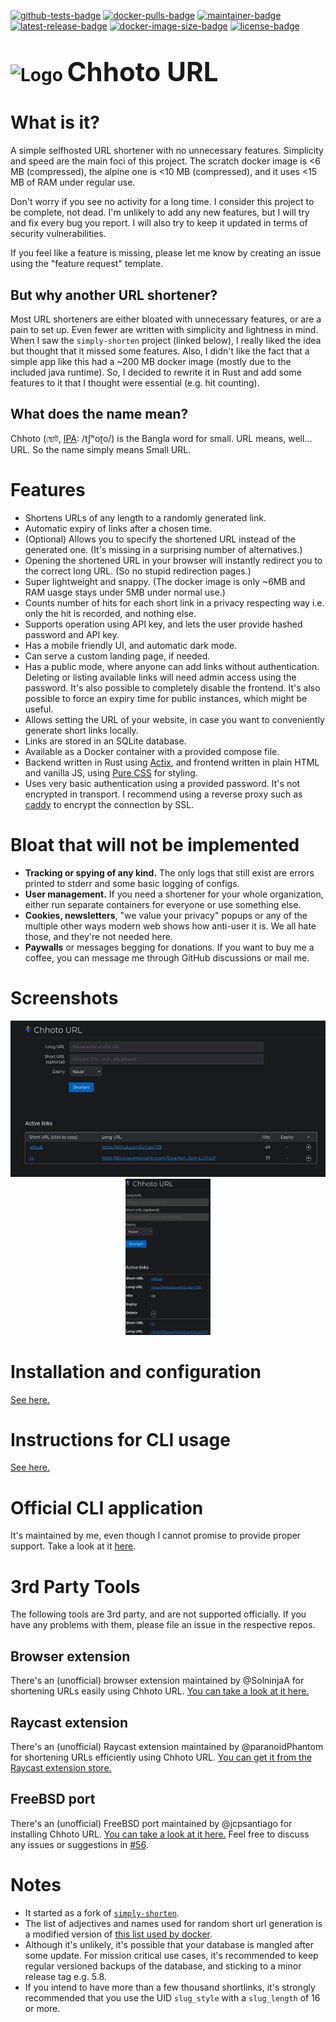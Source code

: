 <!-- SPDX-FileCopyrightText: 2023 Sayantan Santra <sayantan.santra689@gmail.com> -->
<!-- SPDX-License-Identifier: MIT -->
[![github-tests-badge](https://github.com/SinTan1729/chhoto-url/actions/workflows/rust_tests.yml/badge.svg)](https://github.com/SinTan1729/chhoto-url/actions/workflows/rust_tests.yml)
[![docker-pulls-badge](https://img.shields.io/docker/pulls/sintan1729/chhoto-url)](https://hub.docker.com/r/sintan1729/chhoto-url)
[![maintainer-badge](https://img.shields.io/badge/maintainer-SinTan1729-blue)](https://github.com/SinTan1729)
[![latest-release-badge](https://img.shields.io/github/v/release/SinTan1729/chhoto-url?label=latest%20release)](https://github.com/SinTan1729/chhoto-url/releases/latest)
[![docker-image-size-badge](https://img.shields.io/docker/image-size/sintan1729/chhoto-url)](https://hub.docker.com/r/sintan1729/chhoto-url/tags)
[![license-badge](https://img.shields.io/github/license/SinTan1729/chhoto-url)](https://spdx.org/licenses/MIT.html)

# ![Logo](resources/assets/favicon-32.png) <span style="font-size:42px">Chhoto URL</span>

# What is it?
A simple selfhosted URL shortener with no unnecessary features. Simplicity
and speed are the main foci of this project. The scratch docker image is <6 MB (compressed),
the alpine one is <10 MB (compressed), and it uses <15 MB of RAM under regular use.

Don't worry if you see no activity for a long time. I consider this project
to be complete, not dead. I'm unlikely to add any new features, but I will try
and fix every bug you report. I will also try to keep it updated in terms of
security vulnerabilities.

If you feel like a feature is missing, please let me know by creating an issue
using the "feature request" template.

## But why another URL shortener?
Most URL shorteners are either bloated with unnecessary features, or are a pain to set up.
Even fewer are written with simplicity and lightness in mind. When I saw the `simply-shorten`
project (linked below), I really liked the idea but thought that it missed some features. Also,
I didn't like the fact that a simple app like this had a ~200 MB docker image (mostly due to the
included java runtime). So, I decided to rewrite it in Rust and add some features to it that I
thought were essential (e.g. hit counting).

## What does the name mean?
Chhoto (ছোট, [IPA](https://en.wikipedia.org/wiki/Help:IPA/Bengali): /tʃʰoʈo/) is the Bangla word
for small. URL means, well... URL. So the name simply means Small URL.

# Features
- Shortens URLs of any length to a randomly generated link.
- Automatic expiry of links after a chosen time.
- (Optional) Allows you to specify the shortened URL instead of the generated
  one. (It's missing in a surprising number of alternatives.)
- Opening the shortened URL in your browser will instantly redirect you
  to the correct long URL. (So no stupid redirection pages.)
- Super lightweight and snappy. (The docker image is only ~6MB and RAM uasge
  stays under 5MB under normal use.)
- Counts number of hits for each short link in a privacy respecting way
  i.e. only the hit is recorded, and nothing else.
- Supports operation using API key, and lets the user provide hashed password and API key.
- Has a mobile friendly UI, and automatic dark mode.
- Can serve a custom landing page, if needed.
- Has a public mode, where anyone can add links without authentication. Deleting 
  or listing available links will need admin access using the password. It's also 
  possible to completely disable the frontend. It's also possible to force an expiry 
  time for public instances, which might be useful.
- Allows setting the URL of your website, in case you want to conveniently
  generate short links locally.
- Links are stored in an SQLite database.
- Available as a Docker container with a provided compose file.
- Backend written in Rust using [Actix](https://actix.rs/), and frontend
  written in plain HTML and vanilla JS, using [Pure CSS](https://purecss.io/)
  for styling.
- Uses very basic authentication using a provided password. It's not encrypted in transport.
  I  recommend using a reverse proxy such as [caddy](https://caddyserver.com/) to
  encrypt the connection by SSL.
  
# Bloat that will not be implemented
- **Tracking or spying of any kind.** The only logs that still exist are
 errors printed to stderr and some basic logging of configs.
- **User management.** If you need a shortener for your whole organization, either
 run separate containers for everyone or use something else.
- **Cookies, newsletters**, "we value your privacy" popups or any of the multiple
other ways modern web shows how anti-user it is. We all hate those, and they're
not needed here.
- **Paywalls** or messages begging for donations. If you want to buy me a coffee, 
you can message me through GitHub discussions or mail me.

# Screenshots 
<p align="middle">
  <img src="screenshot-desktop.webp" height="250" alt="desktop screenshot" />
  <img src="screenshot-mobile.webp" height="250" alt="mobile screenshot" />
</p>

# Installation and configuration
[See here.](./INSTALLATION.md)

# Instructions for CLI usage
[See here.](./CLI.md)

# Official CLI application
It's maintained by me, even though I cannot promise to provide proper support. Take a look at it
[here](https://github.com/SinTan1729/chhoto-url-cli).

# 3rd Party Tools
The following tools are 3rd party, and are not supported officially. If you have any problems with them, please file an issue
in the respective repos.
## Browser extension
There's an (unofficial) browser extension maintained by @SolninjaA for shortening URLs easily using Chhoto URL. 
[You can take a look at it here.](https://github.com/SolninjaA/Chhoto-URL-Extension)

## Raycast extension
There's an (unofficial) Raycast extension maintained by @paranoidPhantom for shortening URLs efficiently using Chhoto URL.
[You can get it from the Raycast extension store.](https://www.raycast.com/andrei_hudalla/chhoto)

## FreeBSD port
There's an (unofficial) FreeBSD port maintained by @jcpsantiago for installing Chhoto URL.
[You can take a look at it here.](https://tangled.sh/@jcpsantiago.xyz/freebsd-ports/tree/main/www/chhoto-url)
Feel free to discuss any issues or suggestions in [#56](https://github.com/SinTan1729/chhoto-url/discussions/56).

# Notes
- It started as a fork of [`simply-shorten`](https://gitlab.com/draganczukp/simply-shorten).
- The list of adjectives and names used for random short url generation is a modified
  version of [this list used by docker](https://github.com/moby/moby/blob/master/pkg/namesgenerator/names-generator.go).
- Although it's unlikely, it's possible that your database is mangled after some update. For mission critical use cases,
  it's recommended to keep regular versioned backups of the database, and sticking to a minor release tag e.g. 5.8.
- If you intend to have more than a few thousand shortlinks, it's strongly recommended that you use the UID `slug_style`
  with a `slug_length` of 16 or more.
